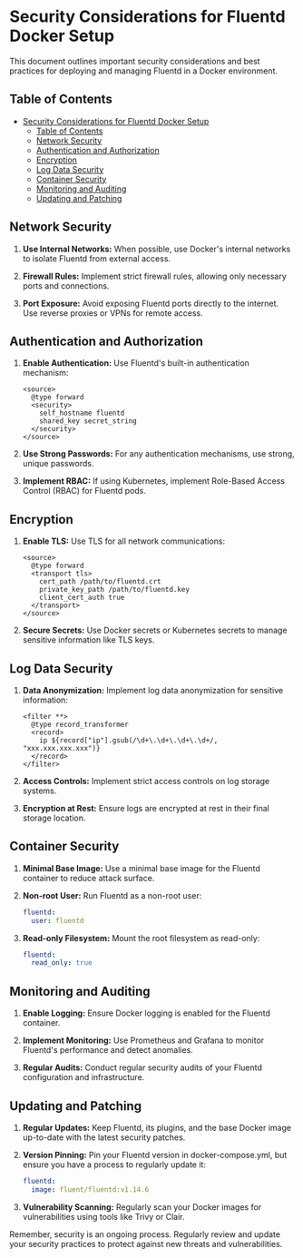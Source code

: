 # Security Considerations for Fluentd Docker Setup

This document outlines important security considerations and best practices for deploying and managing Fluentd in a Docker environment.

## Table of Contents

- [Security Considerations for Fluentd Docker Setup](#security-considerations-for-fluentd-docker-setup)
  - [Table of Contents](#table-of-contents)
  - [Network Security](#network-security)
  - [Authentication and Authorization](#authentication-and-authorization)
  - [Encryption](#encryption)
  - [Log Data Security](#log-data-security)
  - [Container Security](#container-security)
  - [Monitoring and Auditing](#monitoring-and-auditing)
  - [Updating and Patching](#updating-and-patching)

## Network Security

1. **Use Internal Networks:** When possible, use Docker's internal networks to isolate Fluentd from external access.

2. **Firewall Rules:** Implement strict firewall rules, allowing only necessary ports and connections.

3. **Port Exposure:** Avoid exposing Fluentd ports directly to the internet. Use reverse proxies or VPNs for remote access.

## Authentication and Authorization

1. **Enable Authentication:** Use Fluentd's built-in authentication mechanism:

   ```
   <source>
     @type forward
     <security>
       self_hostname fluentd
       shared_key secret_string
     </security>
   </source>
   ```

2. **Use Strong Passwords:** For any authentication mechanisms, use strong, unique passwords.

3. **Implement RBAC:** If using Kubernetes, implement Role-Based Access Control (RBAC) for Fluentd pods.

## Encryption

1. **Enable TLS:** Use TLS for all network communications:

   ```
   <source>
     @type forward
     <transport tls>
       cert_path /path/to/fluentd.crt
       private_key_path /path/to/fluentd.key
       client_cert_auth true
     </transport>
   </source>
   ```

2. **Secure Secrets:** Use Docker secrets or Kubernetes secrets to manage sensitive information like TLS keys.

## Log Data Security

1. **Data Anonymization:** Implement log data anonymization for sensitive information:

   ```
   <filter **>
     @type record_transformer
     <record>
       ip ${record["ip"].gsub(/\d+\.\d+\.\d+\.\d+/, "xxx.xxx.xxx.xxx")}
     </record>
   </filter>
   ```

2. **Access Controls:** Implement strict access controls on log storage systems.

3. **Encryption at Rest:** Ensure logs are encrypted at rest in their final storage location.

## Container Security

1. **Minimal Base Image:** Use a minimal base image for the Fluentd container to reduce attack surface.

2. **Non-root User:** Run Fluentd as a non-root user:

   ```yaml
   fluentd:
     user: fluentd
   ```

3. **Read-only Filesystem:** Mount the root filesystem as read-only:

   ```yaml
   fluentd:
     read_only: true
   ```

## Monitoring and Auditing

1. **Enable Logging:** Ensure Docker logging is enabled for the Fluentd container.

2. **Implement Monitoring:** Use Prometheus and Grafana to monitor Fluentd's performance and detect anomalies.

3. **Regular Audits:** Conduct regular security audits of your Fluentd configuration and infrastructure.

## Updating and Patching

1. **Regular Updates:** Keep Fluentd, its plugins, and the base Docker image up-to-date with the latest security patches.

2. **Version Pinning:** Pin your Fluentd version in docker-compose.yml, but ensure you have a process to regularly update it:

   ```yaml
   fluentd:
     image: fluent/fluentd:v1.14.6
   ```

3. **Vulnerability Scanning:** Regularly scan your Docker images for vulnerabilities using tools like Trivy or Clair.

Remember, security is an ongoing process. Regularly review and update your security practices to protect against new threats and vulnerabilities.
